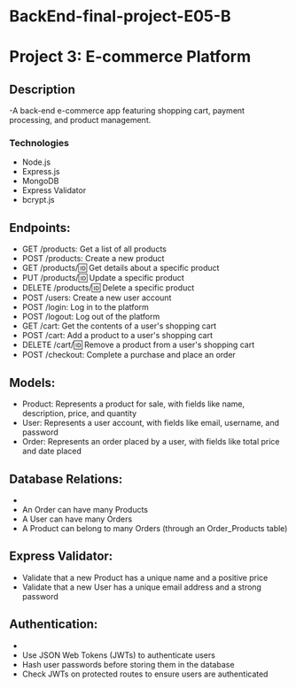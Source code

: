 # BackEnd-final-project-E05-B

# Project 3: E-commerce Platform
## Description
-A back-end e-commerce app featuring shopping cart, payment processing, and product management.

### Technologies
- Node.js
- Express.js
- MongoDB
- Express Validator
- bcrypt.js



## Endpoints:

- GET /products: Get a list of all products
- POST /products: Create a new product
- GET /products/:id: Get details about a specific product
- PUT /products/:id: Update a specific product
- DELETE /products/:id: Delete a specific product
- POST /users: Create a new user account
- POST /login: Log in to the platform
- POST /logout: Log out of the platform
- GET /cart: Get the contents of a user's shopping cart
- POST /cart: Add a product to a user's shopping cart
- DELETE /cart/:id: Remove a product from a user's shopping cart
- POST /checkout: Complete a purchase and place an order
## Models:

- Product: Represents a product for sale, with fields like name, description, price, and quantity
- User: Represents a user account, with fields like email, username, and password
- Order: Represents an order placed by a user, with fields like total price and date placed
## Database Relations:
- 
- An Order can have many Products
- A User can have many Orders
- A Product can belong to many Orders (through an Order_Products table)
## Express Validator:

- Validate that a new Product has a unique name and a positive price
- Validate that a new User has a unique email address and a strong password
## Authentication:
- 
- Use JSON Web Tokens (JWTs) to authenticate users
- Hash user passwords before storing them in the database
- Check JWTs on protected routes to ensure users are authenticated
